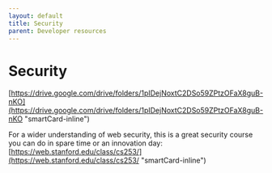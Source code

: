 ```yaml
---
layout: default
title: Security
parent: Developer resources
---
```


# Security

[https://drive.google.com/drive/folders/1pIDejNoxtC2DSo59ZPtzOFaX8guB-nKO](https://drive.google.com/drive/folders/1pIDejNoxtC2DSo59ZPtzOFaX8guB-nKO "smartCard-inline")

For a wider understanding of web security, this is a great security course you can do in spare time or an innovation day: [https://web.stanford.edu/class/cs253/](https://web.stanford.edu/class/cs253/ "smartCard-inline")
